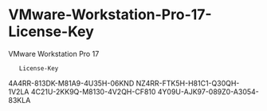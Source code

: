 # VMware-Workstation-Pro-17-License-Key

VMware Workstation Pro 17

       License-Key
       
4A4RR-813DK-M81A9-4U35H-06KND
NZ4RR-FTK5H-H81C1-Q30QH-1V2LA
4C21U-2KK9Q-M8130-4V2QH-CF810
4Y09U-AJK97-089Z0-A3054-83KLA
